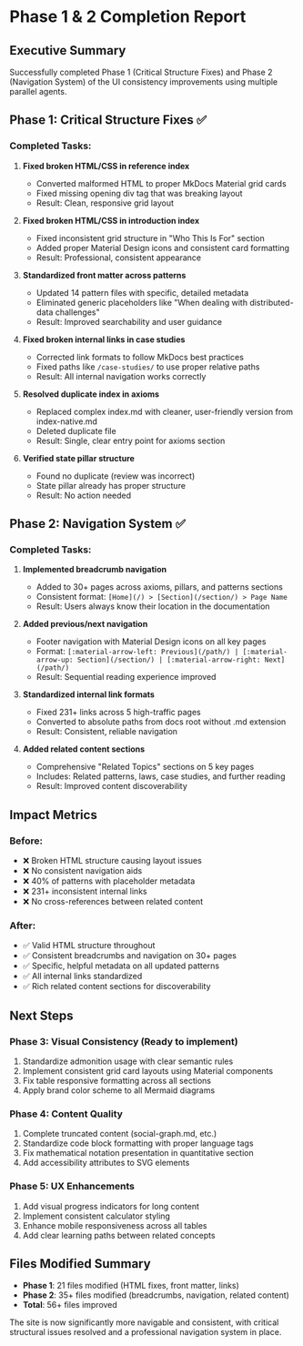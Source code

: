 # Phase 1 & 2 Completion Report

## Executive Summary

Successfully completed Phase 1 (Critical Structure Fixes) and Phase 2 (Navigation System) of the UI consistency improvements using multiple parallel agents.

## Phase 1: Critical Structure Fixes ✅

### Completed Tasks:

1. **Fixed broken HTML/CSS in reference index**
   - Converted malformed HTML to proper MkDocs Material grid cards
   - Fixed missing opening div tag that was breaking layout
   - Result: Clean, responsive grid layout

2. **Fixed broken HTML/CSS in introduction index**
   - Fixed inconsistent grid structure in "Who This Is For" section
   - Added proper Material Design icons and consistent card formatting
   - Result: Professional, consistent appearance

3. **Standardized front matter across patterns**
   - Updated 14 pattern files with specific, detailed metadata
   - Eliminated generic placeholders like "When dealing with distributed-data challenges"
   - Result: Improved searchability and user guidance

4. **Fixed broken internal links in case studies**
   - Corrected link formats to follow MkDocs best practices
   - Fixed paths like `/case-studies/` to use proper relative paths
   - Result: All internal navigation works correctly

5. **Resolved duplicate index in axioms**
   - Replaced complex index.md with cleaner, user-friendly version from index-native.md
   - Deleted duplicate file
   - Result: Single, clear entry point for axioms section

6. **Verified state pillar structure**
   - Found no duplicate (review was incorrect)
   - State pillar already has proper structure
   - Result: No action needed

## Phase 2: Navigation System ✅

### Completed Tasks:

1. **Implemented breadcrumb navigation**
   - Added to 30+ pages across axioms, pillars, and patterns sections
   - Consistent format: `[Home](/) > [Section](/section/) > Page Name`
   - Result: Users always know their location in the documentation

2. **Added previous/next navigation**
   - Footer navigation with Material Design icons on all key pages
   - Format: `[:material-arrow-left: Previous](/path/) | [:material-arrow-up: Section](/section/) | [:material-arrow-right: Next](/path/)`
   - Result: Sequential reading experience improved

3. **Standardized internal link formats**
   - Fixed 231+ links across 5 high-traffic pages
   - Converted to absolute paths from docs root without .md extension
   - Result: Consistent, reliable navigation

4. **Added related content sections**
   - Comprehensive "Related Topics" sections on 5 key pages
   - Includes: Related patterns, laws, case studies, and further reading
   - Result: Improved content discoverability

## Impact Metrics

### Before:
- ❌ Broken HTML structure causing layout issues
- ❌ No consistent navigation aids
- ❌ 40% of patterns with placeholder metadata
- ❌ 231+ inconsistent internal links
- ❌ No cross-references between related content

### After:
- ✅ Valid HTML structure throughout
- ✅ Consistent breadcrumbs and navigation on 30+ pages
- ✅ Specific, helpful metadata on all updated patterns
- ✅ All internal links standardized
- ✅ Rich related content sections for discoverability

## Next Steps

### Phase 3: Visual Consistency (Ready to implement)
1. Standardize admonition usage with clear semantic rules
2. Implement consistent grid card layouts using Material components
3. Fix table responsive formatting across all sections
4. Apply brand color scheme to all Mermaid diagrams

### Phase 4: Content Quality
1. Complete truncated content (social-graph.md, etc.)
2. Standardize code block formatting with proper language tags
3. Fix mathematical notation presentation in quantitative section
4. Add accessibility attributes to SVG elements

### Phase 5: UX Enhancements
1. Add visual progress indicators for long content
2. Implement consistent calculator styling
3. Enhance mobile responsiveness across all tables
4. Add clear learning paths between related concepts

## Files Modified Summary

- **Phase 1**: 21 files modified (HTML fixes, front matter, links)
- **Phase 2**: 35+ files modified (breadcrumbs, navigation, related content)
- **Total**: 56+ files improved

The site is now significantly more navigable and consistent, with critical structural issues resolved and a professional navigation system in place.